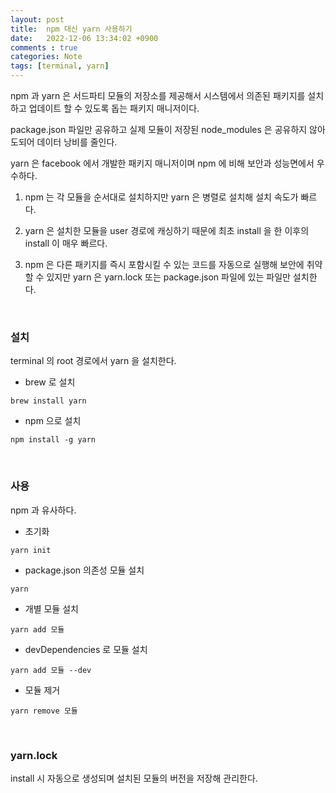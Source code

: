 ```yaml
---
layout: post
title:  npm 대신 yarn 사용하기
date:   2022-12-06 13:34:02 +0900
comments : true
categories: Note
tags: [terminal, yarn]
---
```


npm 과 yarn 은 서드파티 모듈의 저장소를 제공해서 시스템에서 의존된 패키지를 설치하고 업데이트 할 수 있도록 돕는 패키지 매니저이다.

package.json 파일만 공유하고 실제 모듈이 저장된 node_modules 은 공유하지 않아도되어 데이터 낭비를 줄인다.

yarn 은 facebook 에서 개발한 패키지 매니저이며 npm 에 비해 보안과 성능면에서 우수하다.

1. npm 는 각 모듈을 순서대로 설치하지만 yarn 은 병렬로 설치해 설치 속도가 빠르다.

2. yarn 은 설치한 모듈을 user 경로에 캐싱하기 때문에 최초 install 을 한 이후의 install 이 매우 빠르다.

3. npm 은 다른 패키지를 즉시 포함시킬 수 있는 코드를 자동으로 실행해 보안에 취약할 수 있지만 yarn 은 yarn.lock 또는 package.json 파일에 있는 파일만 설치한다.

<br>

### 설치

terminal 의 root 경로에서 yarn 을 설치한다.

- brew 로 설치

```terminal
brew install yarn
```

- npm 으로 설치

```terminal
npm install -g yarn
```

<br>

### 사용

npm 과 유사하다.

- 초기화

```terminal
yarn init
```

- package.json 의존성 모듈 설치

```terminal
yarn
```

- 개별 모듈 설치

```terminal
yarn add 모듈
```

- devDependencies 로 모듈 설치

```terminal
yarn add 모듈 --dev
```

- 모듈 제거

```terminal
yarn remove 모듈
```

<br>

### yarn.lock

install 시 자동으로 생성되며 설치된 모듈의 버전을 저장해 관리한다.

<br>
